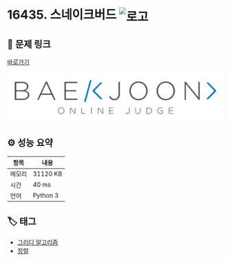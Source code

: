 # 16435. 스네이크버드 <img src="https://d2gd6pc034wcta.cloudfront.net/tier/6.svg" alt="로고" height="32" style="vertical-align: middle;" />

## 🔗 문제 링크

[바로가기](https://www.acmicpc.net/problem/16435)

![백준 로고](../../images/boj.png)

## ⚙️ 성능 요약

| 항목   | 내용     |
| ------ | -------- |
| 메모리 | 31120 KB |
| 시간   | 40 ms    |
| 언어   | Python 3 |

## 🏷️ 태그

- [그리디 알고리즘](https://www.acmicpc.net/problemset?sort=ac_desc&algo=33)
- [정렬](https://www.acmicpc.net/problemset?sort=ac_desc&algo=97)
